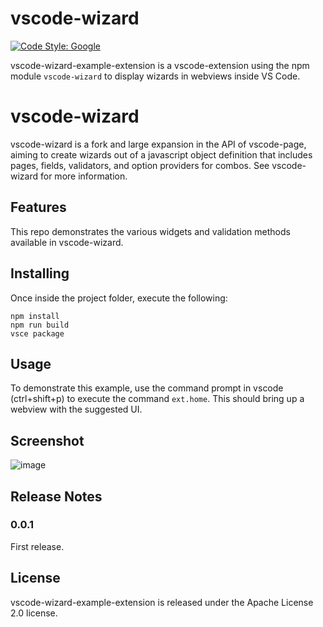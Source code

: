 # vscode-wizard

[![Code Style: Google](https://img.shields.io/badge/code%20style-google-blueviolet.svg)](https://github.com/google/gts)

vscode-wizard-example-extension is a vscode-extension using the npm module `vscode-wizard` to display wizards in webviews inside VS Code. 

# vscode-wizard

vscode-wizard is a fork and large expansion in the API of vscode-page, aiming to create wizards out of a javascript object definition that includes pages, fields, validators, and option providers for combos. See vscode-wizard for more information. 

## Features

This repo demonstrates the various widgets and validation methods available in vscode-wizard. 

## Installing

Once inside the project folder, execute the following:

```shell
npm install
npm run build
vsce package
```

## Usage

To demonstrate this example, use the command prompt in vscode (ctrl+shift+p) to execute the command `ext.home`. This should bring up a webview with the suggested UI. 

## Screenshot
![image](https://user-images.githubusercontent.com/630383/128065016-798709f0-4b70-4fe6-aee9-9a6cbd6d6c19.png)


## Release Notes

### 0.0.1

First release.

## License

vscode-wizard-example-extension is released under the Apache License 2.0 license.
